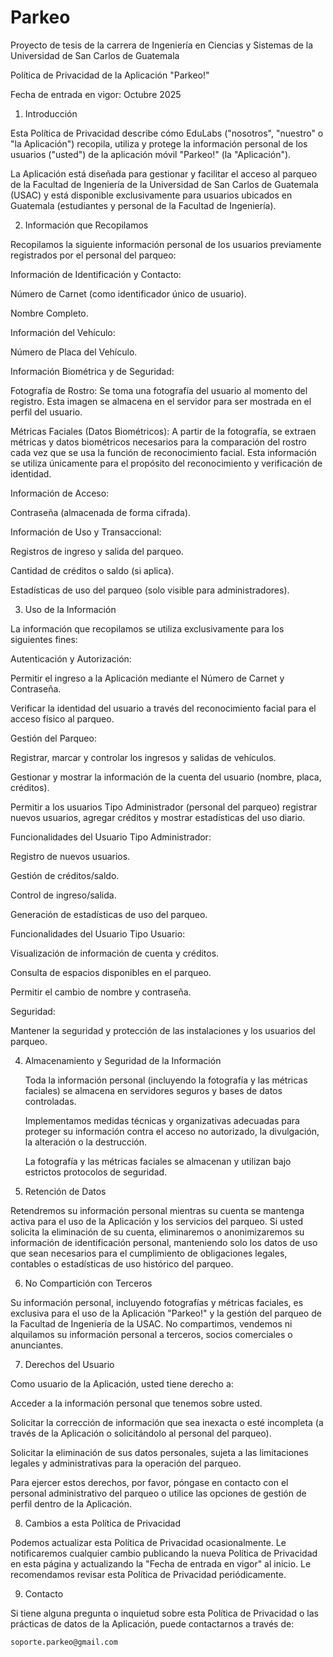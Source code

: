 # Parkeo
Proyecto de tesis de la carrera de Ingeniería en Ciencias y Sistemas de la Universidad de San Carlos de Guatemala

Política de Privacidad de la Aplicación "Parkeo!"

Fecha de entrada en vigor: Octubre 2025

1. Introducción

Esta Política de Privacidad describe cómo EduLabs ("nosotros", "nuestro" o "la Aplicación") recopila, utiliza y protege la información personal de los usuarios ("usted") de la aplicación móvil "Parkeo!" (la "Aplicación").

La Aplicación está diseñada para gestionar y facilitar el acceso al parqueo de la Facultad de Ingeniería de la Universidad de San Carlos de Guatemala (USAC) y está disponible exclusivamente para usuarios ubicados en Guatemala (estudiantes y personal de la Facultad de Ingeniería).

2. Información que Recopilamos

Recopilamos la siguiente información personal de los usuarios previamente registrados por el personal del parqueo:

Información de Identificación y Contacto:

Número de Carnet (como identificador único de usuario).

Nombre Completo.

Información del Vehículo:

Número de Placa del Vehículo.

Información Biométrica y de Seguridad:

Fotografía de Rostro: Se toma una fotografía del usuario al momento del registro. Esta imagen se almacena en el servidor para ser mostrada en el perfil del usuario.

Métricas Faciales (Datos Biométricos): A partir de la fotografía, se extraen métricas y datos biométricos necesarios para la comparación del rostro cada vez que se usa la función de reconocimiento facial. Esta información se utiliza únicamente para el propósito del reconocimiento y verificación de identidad.

Información de Acceso:

Contraseña (almacenada de forma cifrada).

Información de Uso y Transaccional:

Registros de ingreso y salida del parqueo.

Cantidad de créditos o saldo (si aplica).

Estadísticas de uso del parqueo (solo visible para administradores).

3. Uso de la Información

La información que recopilamos se utiliza exclusivamente para los siguientes fines:

Autenticación y Autorización:

Permitir el ingreso a la Aplicación mediante el Número de Carnet y Contraseña.

Verificar la identidad del usuario a través del reconocimiento facial para el acceso físico al parqueo.

Gestión del Parqueo:

Registrar, marcar y controlar los ingresos y salidas de vehículos.

Gestionar y mostrar la información de la cuenta del usuario (nombre, placa, créditos).

Permitir a los usuarios Tipo Administrador (personal del parqueo) registrar nuevos usuarios, agregar créditos y mostrar estadísticas del uso diario.

Funcionalidades del Usuario Tipo Administrador:

Registro de nuevos usuarios.

Gestión de créditos/saldo.

Control de ingreso/salida.

Generación de estadísticas de uso del parqueo.

Funcionalidades del Usuario Tipo Usuario:

Visualización de información de cuenta y créditos.

Consulta de espacios disponibles en el parqueo.

Permitir el cambio de nombre y contraseña.

Seguridad:

Mantener la seguridad y protección de las instalaciones y los usuarios del parqueo.

4. Almacenamiento y Seguridad de la Información

    Toda la información personal (incluyendo la fotografía y las métricas faciales) se almacena en servidores seguros y bases de datos controladas.

    Implementamos medidas técnicas y organizativas adecuadas para proteger su información contra el acceso no autorizado, la divulgación, la alteración o la destrucción.

    La fotografía y las métricas faciales se almacenan y utilizan bajo estrictos protocolos de seguridad.

5. Retención de Datos

Retendremos su información personal mientras su cuenta se mantenga activa para el uso de la Aplicación y los servicios del parqueo. Si usted solicita la eliminación de su cuenta, eliminaremos o anonimizaremos su información de identificación personal, manteniendo solo los datos de uso que sean necesarios para el cumplimiento de obligaciones legales, contables o estadísticas de uso histórico del parqueo.

6. No Compartición con Terceros

Su información personal, incluyendo fotografías y métricas faciales, es exclusiva para el uso de la Aplicación "Parkeo!" y la gestión del parqueo de la Facultad de Ingeniería de la USAC. No compartimos, vendemos ni alquilamos su información personal a terceros, socios comerciales o anunciantes.

7. Derechos del Usuario

Como usuario de la Aplicación, usted tiene derecho a:

Acceder a la información personal que tenemos sobre usted.

Solicitar la corrección de información que sea inexacta o esté incompleta (a través de la Aplicación o solicitándolo al personal del parqueo).

Solicitar la eliminación de sus datos personales, sujeta a las limitaciones legales y administrativas para la operación del parqueo.

Para ejercer estos derechos, por favor, póngase en contacto con el personal administrativo del parqueo o utilice las opciones de gestión de perfil dentro de la Aplicación.

8. Cambios a esta Política de Privacidad

Podemos actualizar esta Política de Privacidad ocasionalmente. Le notificaremos cualquier cambio publicando la nueva Política de Privacidad en esta página y actualizando la "Fecha de entrada en vigor" al inicio. Le recomendamos revisar esta Política de Privacidad periódicamente.

9. Contacto

Si tiene alguna pregunta o inquietud sobre esta Política de Privacidad o las prácticas de datos de la Aplicación, puede contactarnos a través de:

    soporte.parkeo@gmail.com
